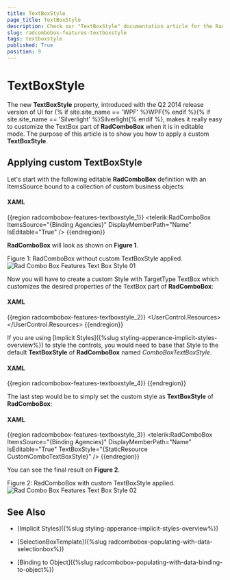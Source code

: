 ```yaml
---
title: TextBoxStyle
page_title: TextBoxStyle
description: Check our "TextBoxStyle" documentation article for the RadComboBox WPF control.
slug: radcombobox-features-textboxstyle
tags: textboxstyle
published: True
position: 9
---
```


# TextBoxStyle
The new __TextBoxStyle__ property, introduced with the Q2 2014 release version of UI for {% if site.site_name == 'WPF' %}WPF{% endif %}{% if site.site_name == 'Silverlight' %}Silverlight{% endif %}, makes it really easy to customize the TextBox part of __RadComboBox__ when it is in editable mode. The purpose of this article is to show you how to apply a custom __TextBoxStyle__.

## Applying custom TextBoxStyle

Let's start with the following editable __RadComboBox__ definition with an ItemsSource bound to a collection of custom business objects:

#### __XAML__

{{region radcombobox-features-textboxstyle_1}}
	<telerik:RadComboBox ItemsSource="{Binding Agencies}" DisplayMemberPath="Name" IsEditable="True" />
{{endregion}}

__RadComboBox__ will look as shown on __Figure 1__.

Figure 1: RadComboBox without custom TextBoxStyle applied.
![Rad Combo Box Features Text Box Style 01](images/RadComboBox_Features_TextBoxStyle_01.png)

Now you will have to create a custom Style with TargetType TextBox which customizes the desired properties of the TextBox part of __RadComboBox__:

#### __XAML__

{{region radcombobox-features-textboxstyle_2}}
	<UserControl.Resources>
		<Style TargetType="TextBox" x:Key="CustomComboTextBoxStyle">
			<Setter Property="Foreground" Value="Yellow" />
			<Setter Property="Background" Value="LightBlue" />
			<Setter Property="FontFamily" Value="Calibri" />
			<Setter Property="FontSize" Value="16" />
			<Setter Property="BorderThickness" Value="0" />
			<Setter Property="BorderBrush" Value="Transparent" />
		</Style>
	</UserControl.Resources>
{{endregion}}

If you are using [Implicit Styles]({%slug styling-apperance-implicit-styles-overview%}) to style the controls, you would need to base that Style to the default __TextBoxStyle__ of __RadComboBox__ named _ComboBoxTextBoxStyle_.

#### __XAML__

{{region radcombobox-features-textboxstyle_4}}
	<Style TargetType="TextBox" x:Key="CustomComboTextBoxStyle" BasedOn="{StaticResource ComboBoxTextBoxStyle}">
		...
	</Style>
{{endregion}}

The last step would be to simply set the custom style as __TextBoxStyle__ of __RadComboBox__:

#### __XAML__

{{region radcombobox-features-textboxstyle_3}}
	<telerik:RadComboBox ItemsSource="{Binding Agencies}" DisplayMemberPath="Name" IsEditable="True"
	                     TextBoxStyle="{StaticResource CustomComboTextBoxStyle}" />
{{endregion}}

You can see the final result on __Figure 2__.

Figure 2: RadComboBox with custom TextBoxStyle applied.
![Rad Combo Box Features Text Box Style 02](images/RadComboBox_Features_TextBoxStyle_02.png)

## See Also

 * [Implicit Styles]({%slug styling-apperance-implicit-styles-overview%})

 * [SelectionBoxTemplate]({%slug radcombobox-populating-with-data-selectionbox%})

 * [Binding to Object]({%slug radcombobox-populating-with-data-binding-to-object%})
